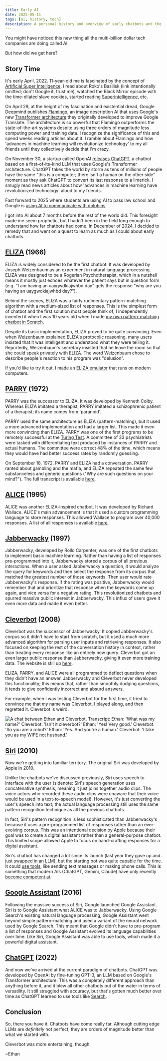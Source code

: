 ```yaml
---
title: Early AI
date: 2025-05-11
tags: [ai, history, tech]
description: A personal history and overview of early chatbots and the evolution of artificial intelligence.
---
```


You might have noticed this new thing all the multi-billion dollar tech companies are doing called AI.

But how did we get here?

## Story Time

It's early April, 2022. 11-year-old me is fascinated by the concept of [Artificial Super Intelligence](https://en.wikipedia.org/wiki/Superintelligence). I read about Roko's Basilisk (link intentionally omitted; don't Google it, trust me), watched the Black Mirror episode with the time-dilated slave cookies, started reading [Superintelligence](https://en.wikipedia.org/wiki/Superintelligence:_Paths,_Dangers,_Strategies), etc.

On April 29, at the height of my fascination and existential dread, Google Deepmind publishes [Flamingo](https://arxiv.org/abs/2204.14198), an image description AI that uses Google's new [Transformer architecture](https://research.google/blog/transformer-a-novel-neural-network-architecture-for-language-understanding/) they originally developed to improve Google Translate. The architecture is so powerful that Flamingo outperforms the state-of-the-art systems despite using three orders of magnitude less computing power and training data. I recognize the significance of this and spend weeks reading articles about it. I ramble about Flamingo and how 'advances in machine learning will revolutionize technology' to my all friends until they collectively decide that I'm crazy.

On November 30, a startup called OpenAI [releases ChatGPT](https://openai.com/index/chatgpt/), a chatbot based on a first-of-its-kind LLM that uses Google's Transformer architecture. ChatGPT takes the world by storm as tens of millions of people have the same "this is a computer; there isn't a human on the other side" moment as they ask ChatGPT to convert its last response to a limerick. I smugly read news articles about how 'advances in machine learning have revolutionized technology' aloud to my friends.

Fast forward to 2025 where students are using AI to pass law school and Google is [using AI to communicate with dolphins](https://blog.google/technology/ai/dolphingemma/).

I got into AI about 7 months before the rest of the world did. This foresight made me seem prophetic, but I hadn't been in the field long enough to understand how far chatbots had come. In December of 2024, I decided to remedy that and went on a quest to learn as much as I could about early chatbots.

## [ELIZA](https://en.wikipedia.org/wiki/ELIZA) (1966)

ELIZA is widely considered to be the first chatbot. It was developed by Joseph Weizenbaum as an experiment in natural language processing. ELIZA was designed to be a Rogerian Psychotherapist, which in a nutshell means it mostly just echoes whatever the patient says but in question form (e.g. "I am having an uaygwdkiajwhbd day" gets the response "why are you having an uaygwdkiajwhbd day?").

Behind the scenes, ELIZA was a fairly rudimentary pattern-matching algorithm with a medium-sized list of responses. This is the simplest form of chatbot and the first solution most people think of; I independently invented it when I was 10 years old when I made [my own pattern-matching chatbot in Scratch](/media/aurumassistant.webp).

Despite its basic implementation, ELIZA proved to be quite convincing. Even when Weizenbaum explained ELIZA's protocolic reasoning, many users insisted that it was intelligent and understood what they were telling it. Reportedly, Weizenbaum's secretary insisted that he leave the room so that she could speak privately with ELIZA. The word Weizenbaum chose to describe people's reaction to his program was "delusion".

If you'd like to try it out, I made an [ELIZA emulator](https://colourlessspearmint.github.io/blog/eliza) that runs on modern computers.

## [PARRY](https://en.wikipedia.org/wiki/PARRY) (1972)

PARRY was the successor to ELIZA. It was developed by Kenneth Colby. Whereas ELIZA imitated a therapist, PARRY imitated a schizophrenic patient of a therapist; its name comes from 'paranoid'.

PARRY used the same architecture as ELIZA (pattern-matching), but it used a more advanced implementation and had a larger list. This made it even more convincing than ELIZA. PARRY was one of the first programs to be remotely successful at the [Turing Test](https://en.wikipedia.org/wiki/Turing_test). A committee of 33 psychiatrists were tasked with differentiating text produced by instances of PARRY and actual humans. The committee were correct 48% of the time, which means they would have had better success rates by randomly guessing.

On September 18, 1972, PARRY and ELIZA had a conversation. PARRY ranted about gambling and the mafia, and ELIZA repeated the same few substanceless and generic questions ("Why are such questions on your mind?"). The full transcript is available [here](https://datatracker.ietf.org/doc/html/rfc439).

## [ALICE](https://en.wikipedia.org/wiki/Artificial_Linguistic_Internet_Computer_Entity) (1995)

ALICE was another ELIZA-inspired chatbot. It was developed by Richard Wallace. ALICE's main advancement is that it used a custom programming language to store responses. This allowed Wallace to program over 40,000 responses. A list of all responses is available [here](https://github.com/drwallace/aiml-en-us-foundation-alice).

## [Jabberwacky](https://en.wikipedia.org/wiki/Jabberwacky) (1997)

Jabberwacky, developed by Rollo Carpenter, was one of the first chatbots to implement basic machine learning. Rather than having a list of responses pre-programmed into it, Jabberwacky stored a corpus of all previous interactions. When a user asked Jabberwacky a question, it would analyze the query for keywords and then select the response from its corpus that matched the greatest number of those keywords. Then user would rate Jabberwacky's response. If the rating was positive, Jabberwacky would remember that and prioritize that response when the keywords come up again, and vice versa for a negative rating. This revolutionized chatbots and spurred massive public interest in Jabberwacky. This influx of users gave it even more data and made it even better.

## [Cleverbot](https://en.wikipedia.org/wiki/Cleverbot) (2008)

Cleverbot was the successor of Jabberwacky. It copied Jabberwacky's corpus so it didn't have to start from scratch, but it used a much more advanced algorithm for parsing user inputs and retrieving responses. It also focused on keeping the rest of the conversation history in context, rather than treating every response like an entirely new query. Cleverbot got an even larger public response than Jabberwacky, giving it even more training data. The website is still up [here](https://www.cleverbot.com/).

ELIZA, PARRY, and ALICE were all programmed to deflect questions when they didn't have an answer. Jabberwacky and Cleverbot never developed this functionality; this means that, rather than smoothly dodging questions, it tends to give confidently incorrect and absurd answers.

For example, when I was testing Cleverbot for the first time, it tried to convince me that *my* name was Cleverbot. I played along, and then regretted it. Cleverbot is weird.

![A chat between Ethan and Cleverbot. Transcript: Ethan: 'What was my name?' Cleverbot: 'Isn't it cleverbot?' Ethan: 'Yes! Very good.' Cleverbot: 'So you are a robot?' Ethan: 'Yes. And you're a human.' Cleverbot: 'I take you as my WIFE not husband.'](~/cleverbot.webp "My first conversation with Cleverbot (Cleverbot in blue)")

## [Siri](https://en.wikipedia.org/wiki/Siri) (2010)

Now we're getting into familiar territory. The original Siri was developed by Apple in 2010.

Unlike the chatbots we've discussed previously, Siri uses speech to interface with the user (sidenote: Siri's speech generation uses concatenative synthesis, meaning it just joins together audio clips. The voice actors who recorded these audio clips were unaware that their voice would be used in a text-to-speech model). However, it's just converting the user's speech into text; the actual language processing still uses the same pattern recognition technique as all the previous chatbots.

In fact, Siri's pattern recognition is less sophisticated than Jabberwacky's because it uses a pre-programmed list of responses rather than an ever-evolving corpus. This was an intentional decision by Apple because their goal was to create a digital assistant rather than a general-purpose chatbot. This limited scope allowed Apple to focus on hand-crafting responses for a digital assistant.

Siri's chatbot has changed a lot since its launch (last year they gave up and just [swapped in an LLM](https://en.wikipedia.org/wiki/Siri#Apple_Intelligence)), but the starting bot was quite capable for the time. It could [use tools](https://en.wikipedia.org/wiki/Siri#Features_and_options), like sending text messages or making phone calls. This is something that modern AIs (ChatGPT, Gemini, Claude) have only recently [become competent at](https://modelcontextprotocol.io).

## [Google Assistant](https://en.wikipedia.org/wiki/Google_Assistant) (2016)

Following the massive success of Siri, Google launched Google Assistant. Siri is to Google Assistant what ALICE was to Jabberwacky. Using Google Search's existing natural language processing, Google Assistant went beyond simple pattern-matching and used a variant of the neural network used by Google Search. This meant that Google didn't have to pre-program a list of responses and Google Assistant evolved its language capabilities over time. Like Siri, Google Assistant was able to use tools, which made it a powerful digital assistant.

## [ChatGPT](https://en.wikipedia.org/wiki/ChatGPT) (2022)

And now we've arrived at the current paradigm of chatbots. ChatGPT was developed by OpenAI by fine-tuning GPT-3, an LLM based on Google's Transformer architecture. This was a completely different approach than anything before it, and it blew all other chatbots out of the water in terms of versatility. It still struggled with accuracy, but that's gotten much better over time as ChatGPT learned to use tools like [Search](https://openai.com/index/introducing-chatgpt-search/).

## Conclusion

So, there you have it. Chatbots have come really far. Although cutting edge LLMs are *definitely* not perfect, they are orders of magnitude better than what we started with.

Cleverbot was more entertaining, though.

~Ethan
